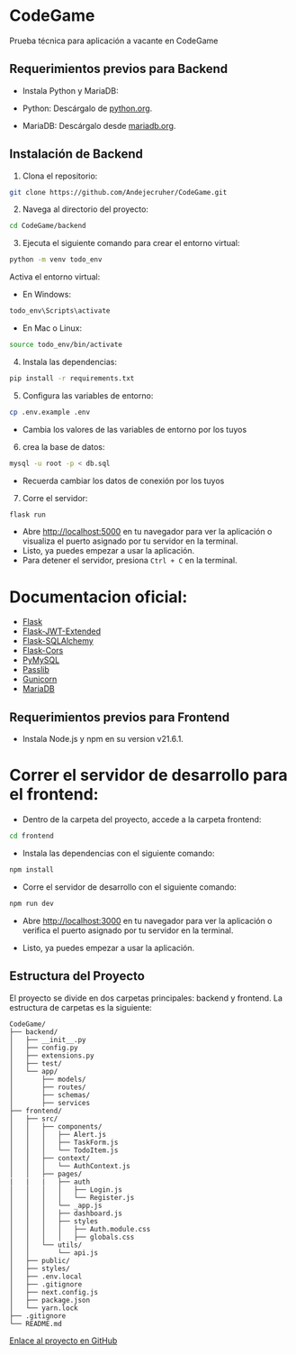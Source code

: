 # CodeGame

Prueba técnica para aplicación a vacante en CodeGame

## Requerimientos previos para Backend

- Instala Python y MariaDB:

- Python: Descárgalo de [python.org](https://python.org).
- MariaDB: Descárgalo desde [mariadb.org](https://mariadb.org).

## Instalación de Backend
1. Clona el repositorio:
  ```bash
  git clone https://github.com/Andejecruher/CodeGame.git
  ```
2. Navega al directorio del proyecto:
  ```bash
  cd CodeGame/backend
  ```
3. Ejecuta el siguiente comando para crear el entorno virtual:

  ```bash
  python -m venv todo_env
  ```

  Activa el entorno virtual:

  - En Windows: 
  ```bash
  todo_env\Scripts\activate
  ```
  - En Mac o Linux: 
  
  ```bash
  source todo_env/bin/activate
  ```
4. Instala las dependencias:
  ```bash
  pip install -r requirements.txt
  ```
5. Configura las variables de entorno:
  ```bash
  cp .env.example .env
  ```
  - Cambia los valores de las variables de entorno por los tuyos
  
6. crea la base de datos:
  ```bash
  mysql -u root -p < db.sql
  ```
  - Recuerda cambiar los datos de conexión por los tuyos
  
7. Corre el servidor:
  ```bash
  flask run
  ```


- Abre [http://localhost:5000](http://localhost:5000) en tu navegador para ver la aplicación o visualiza el puerto asignado por tu servidor en la terminal.
- Listo, ya puedes empezar a usar la aplicación.
- Para detener el servidor, presiona `Ctrl + C` en la terminal.
  
# Documentacion oficial:

- [Flask](https://flask.palletsprojects.com/en/stable/)
- [Flask-JWT-Extended](https://flask-jwt-extended.readthedocs.io/en/stable/)
- [Flask-SQLAlchemy](https://flask-sqlalchemy.palletsprojects.com/en/2.x/)
- [Flask-Cors](https://flask-cors.readthedocs.io/en/latest/)
- [PyMySQL](https://pymysql.readthedocs.io/en/latest/)
- [Passlib](https://passlib.readthedocs.io/en/stable/)
- [Gunicorn](https://gunicorn.org/)
- [MariaDB](https://mariadb.org/)


## Requerimientos previos para Frontend

- Instala Node.js y npm en su version v21.6.1.

# Correr el servidor de desarrollo para el frontend:

- Dentro de la carpeta del proyecto, accede a la carpeta frontend:

```bash 
cd frontend
```

- Instala las dependencias con el siguiente comando:

```bash
npm install
```

- Corre el servidor de desarrollo con el siguiente comando:

```bash
npm run dev
```

- Abre [http://localhost:3000](http://localhost:3000) en tu navegador para ver la aplicación o verifica el puerto asignado por tu servidor en la terminal.

- Listo, ya puedes empezar a usar la aplicación.

## Estructura del Proyecto

El proyecto se divide en dos carpetas principales: backend y frontend. La estructura de carpetas es la siguiente:

```
CodeGame/
├── backend/
│   ├── __init__.py
│   ├── config.py
│   ├── extensions.py
│   ├── test/
│   └── app/
│       ├── models/
│       ├── routes/
│       ├── schemas/
│       ├── services
├── frontend/
│   ├── src/
│   │   ├── components/
│   │   │   ├── Alert.js
│   │   │   ├── TaskForm.js
│   │   │   └── TodoItem.js
│   │   ├── context/
│   │   │   └── AuthContext.js
│   │   ├── pages/
|   |   |   ├── auth
│   │   │   │   ├── Login.js
│   │   │   │   └── Register.js
│   │   │   └── _app.js
│   │   │   ├── dashboard.js
│   │   │   ├── styles
│   │   │   │   ├── Auth.module.css
│   │   │   │   ├── globals.css
│   │   └── utils/
│   │       └── api.js
│   ├── public/
│   ├── styles/
│   ├── .env.local
│   ├── .gitignore
│   ├── next.config.js
│   ├── package.json
│   └── yarn.lock
├── .gitignore
└── README.md
```
[Enlace al proyecto en GitHub](https://github.com/Andejecruher/CodeGame)